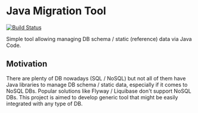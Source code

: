 # Java Migration Tool

[![Build Status](https://travis-ci.org/YashchenkoN/java-migration-toole.svg?branch=master)](https://travis-ci.org/YashchenkoN/java-migration-tool)

Simple tool allowing managing DB schema / static (reference) data via Java Code.

## Motivation
There are plenty of DB nowadays (SQL / NoSQL) but not all of them have Java libraries to manage DB schema / static data, especially if it comes to NoSQL DBs.
Popular solutions like Flyway / Liquibase don't support NoSQL DBs.
This project is aimed to develop generic tool that might be easily integrated with any type of DB.
